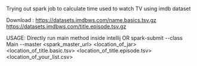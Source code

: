 Trying out spark job to calculate time used to watch TV using imdb dataset

Download : https://datasets.imdbws.com/name.basics.tsv.gz
           https://datasets.imdbws.com/title.episode.tsv.gz

USAGE:
Directly run main method inside intellij
OR
spark-submit --class Main --master <spark_master_url> <location_of_jar> <location_of_title.basic.tsv> <location_of_title.episode.tsv> <location_of_your_list.csv>

 
